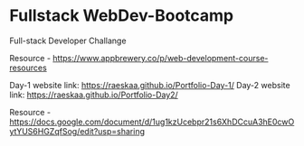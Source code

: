 # Fullstack WebDev-Bootcamp

Full-stack Developer Challange

Resource - https://www.appbrewery.co/p/web-development-course-resources

Day-1 website link: https://raeskaa.github.io/Portfolio-Day-1/
Day-2 website link: https://raeskaa.github.io/Portfolio-Day2/

Resource - https://docs.google.com/document/d/1ug1kzUcebpr21s6XhDCcuA3hE0cwOytYUS6HGZqfSog/edit?usp=sharing

